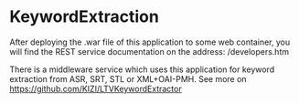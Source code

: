 # KeywordExtraction

After deploying the .war file of this application to some web container, you will find the REST service documentation on the address: /developers.htm

There is a middleware service which uses this application for keyword extraction from ASR, SRT, STL or XML+OAI-PMH. See more on https://github.com/KIZI/LTVKeywordExtractor
